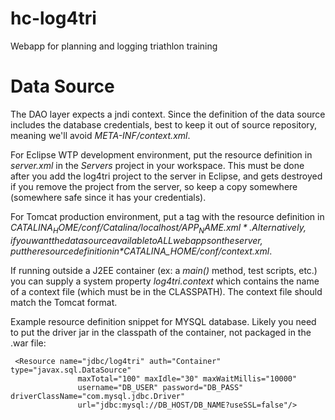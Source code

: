 # hc-log4tri
Webapp for planning and logging triathlon training

# Data Source

The DAO layer expects a jndi context.  Since the definition of the data source includes the database credentials, best to keep it out of source repository, meaning we'll avoid *META-INF/context.xml*.

For Eclipse WTP development environment, put the resource definition in *server.xml* in the *Servers* project in your workspace.  This must be done after you add the log4tri project to the server in Eclipse, and gets destroyed if you remove the project from the server, so keep a copy somewhere (somewhere safe since it has your credentials).

For Tomcat production environment, put a *<context>* tag with the resource definition in *$CATALINA_HOME/conf/Catalina/localhost/APP_NAME.xml*.  Alternatively, if you want the datasource available to ALL webapps on the server, put the resource definition in *$CATALINA_HOME/conf/context.xml*.  

If running outside a J2EE container (ex: a *main()* method, test scripts, etc.) you can supply a system property *log4tri.context* which contains the name of a context file (which must be in the CLASSPATH).  The context file should match the Tomcat format.

Example resource definition snippet for MYSQL database.  Likely you need to put the driver jar in the classpath of the container, not packaged in the .war file:
```
 <Resource name="jdbc/log4tri" auth="Container" type="javax.sql.DataSource"
               maxTotal="100" maxIdle="30" maxWaitMillis="10000"
               username="DB_USER" password="DB_PASS" driverClassName="com.mysql.jdbc.Driver"
               url="jdbc:mysql://DB_HOST/DB_NAME?useSSL=false"/>
```


